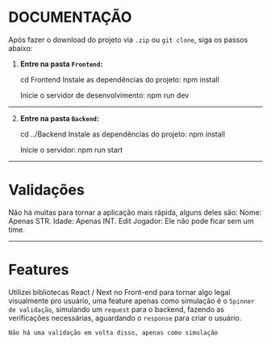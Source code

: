 # DOCUMENTAÇÃO

Após fazer o download do projeto via `.zip` ou `git clone`, siga os passos abaixo:

1. **Entre na pasta `Frontend`:**

   cd Frontend
   Instale as dependências do projeto:
   npm install
   
   Inicie o servidor de desenvolvimento:
   npm run dev
   
____________________________________________________________________________________

2. **Entre na pasta `Backend`:**
   
   cd ../Backend
   Instale as dependências do projeto:
   npm install
   
   Inicie o servidor:
   npm run start
   
____________________________________________________________________________________

# Validações

Não há muitas para tornar a aplicação mais rápida, alguns deles são:
Nome: Apenas STR.
Idade: Apenas INT.
Edit Jogador: Ele não pode ficar sem um time.

____________________________________________________________________________________

# Features

Utilizei bibliotecas React / Next no Front-end para tornar algo legal visualmente pro usuário,
uma feature apenas como simulação é o `Spinner de validação`, simulando um `request` para o backend,
fazendo as verificações necessárias, aguardando o `response` para criar o usuário.

`Não há uma validação em volta disso, apenas como simulação`
